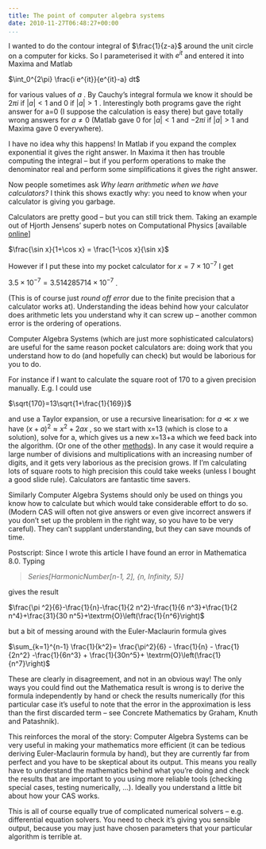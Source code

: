 ```yaml
---
title: The point of computer algebra systems
date: 2010-11-27T06:48:27+00:00
...
```



I wanted to do the contour integral of  $\frac{1}{z-a}$  around the unit circle on a computer for kicks. So I parameterised it with  $e^{it}$  and entered it into Maxima and Matlab


 $\int_0^{2\pi} \frac{i e^{it}}{e^{it}-a} dt$ 


for various values of  $a$ . By Cauchy’s integral formula we know it should be  $2 \pi i$  if  $|a|<1$  and 0 if  $|a|>1$ . Interestingly both programs gave the right answer for a=0 (I suppose the calculation is easy there) but gave totally wrong answers for  $a \neq 0$  (Matlab gave 0 for  $|a|<1$  and  $-2 \pi i$  if  $|a|>1$  and Maxima gave 0 everywhere).


I have no idea why this happens! In Matlab if you expand the complex exponential it gives the right answer. In Maxima it then has trouble computing the integral – but if you perform operations to make the denominator real and perform some simplifications it gives the right answer.


Now people sometimes ask *Why learn arithmetic when we have calculators?* I think this shows exactly why: you need to know when your calculator is giving you garbage.


<!--more-->


Calculators are pretty good – but you can still trick them. Taking an example out of Hjorth Jensens’ superb notes on Computational Physics [available [online](http://www.physics.ohio-state.edu/~ntg/780/)]


 $\frac{\sin x}{1+\cos x} = \frac{1-\cos x}{\sin x}$ 


However if I put these into my pocket calculator for  $x=7 \times 10^{-7}$  I get


 $3.5 \times 10^{-7} = 3.514285714 \times 10^{-7}$ .


(This is of course just *round off error* due to the finite precision that a calculator works at). Understanding the ideas behind how your calculator does arithmetic lets you understand why it can screw up – another common error is the ordering of operations.


Computer Algebra Systems (which are just more sophisticated calculators) are useful for the same reason pocket calculators are: doing work that you understand how to do (and hopefully can check) but would be laborious for you to do.


For instance if I want to calculate the square root of 170 to a given precision manually. E.g. I could use


 $\sqrt{170}=13\sqrt{1+\frac{1}{169}}$ 


and use a Taylor expansion, or use a recursive linearisation: for  $a \ll x$  we have  $(x+a)^2 \approx x^2 + 2ax$ , so we start with x=13 (which is close to a solution), solve for a, which gives us a new x=13+a which we feed back into the algorithm. (Or one of the other [methods](http://en.wikipedia.org/wiki/Methods_of_computing_square_roots)). In any case it would require a large number of divisions and multiplications with an increasing number of digits, and it gets very laborious as the precision grows.
If I’m calculating lots of square roots to high precision this could take weeks (unless I bought a good slide rule). Calculators are fantastic time savers.


Similarly Computer Algebra Systems should only be used on things you know how to calculate but which would take considerable effort to do so. (Modern CAS will often not give answers or even give incorrect answers if you don’t set up the problem in the right way, so you have to be very careful). They can’t supplant understanding, but they can save mounds of time.


Postscript: Since I wrote this article I have found an error in Mathematica 8.0. Typing


> 
> *Series[HarmonicNumber[n-1, 2], {n, Infinity, 5}]*
> 
> 
> 
gives the result


 $\frac{\pi ^2}{6}-\frac{1}{n}-\frac{1}{2 n^2}-\frac{1}{6 n^3}+\frac{1}{2  n^4}+\frac{31}{30 n^5}+\textrm{O}\left(\frac{1}{n^6}\right)$ 


but a bit of messing around with the Euler-Maclaurin formula gives


 $\sum_{k=1}^{n-1} \frac{1}{k^2}= \frac{\pi^2}{6} - \frac{1}{n} - \frac{1}{2n^2} -\frac{1}{6n^3} + \frac{1}{30n^5}+ \textrm{O}\left(\frac{1}{n^7}\right)$ 


These are clearly in disagreement, and not in an obvious way! The only ways you could find out the Mathematica result is wrong is to derive the formula independently by hand or check the results numerically (for this particular case it’s useful to note that the error in the approximation is less than the first discarded term – see Concrete Mathematics by Graham, Knuth and Patashnik).


This reinforces the moral of the story: Computer Algebra Systems can be very useful in making your mathematics more efficient (it can be tedious deriving Euler-Maclaurin formula by hand), but they are currently far from perfect and you have to be skeptical about its output. This means you really have to understand the mathematics behind what you’re doing and check the results that are important to you using more reliable tools (checking special cases, testing numerically, …). Ideally you understand a little bit about how your CAS works.


This is all of course equally true of complicated numerical solvers – e.g. differential equation solvers. You need to check it’s giving you sensible output, because you may just have chosen parameters that your particular algorithm is terrible at.




 